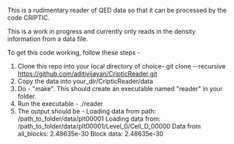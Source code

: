 This is a rudimentary reader of QED data so that it can be processed by the code CRIPTIC.

This is a work in progress and currently only reads in the density information from a data file.

To get this code working, follow these steps - 


1. Clone this repo into your local directory of choice- git clone --recursive https://github.com/aditivijayan/CripticReader.git
2. Copy the data into your_dir/CripticReader/data
3. Do - "make". This should create an executable named "reader" in your folder.
4. Run the executable - ./reader
5. The output should be -
   Loading data from path: /path_to_folder/data/plt00001
   Loading data from: /path_to_folder/data/plt00001/Level_0/Cell_D_00000
   Data from all_blocks: 2.48635e-30
   Block data: 2.48635e-30
